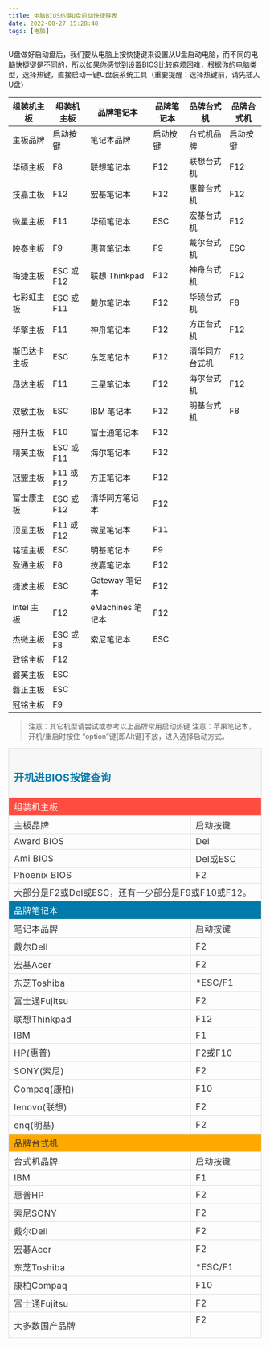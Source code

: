 ```yaml
---
title: 电脑BIOS热键U盘启动快捷键表
date: 2022-08-27 15:28:48
tags: [电脑]
---
```


U盘做好启动盘后，我们要从电脑上按快捷键来设置从U盘启动电脑，而不同的电脑快捷键是不同的，所以如果你感觉到设置BIOS比较麻烦困难，根据你的电脑类型，选择热键，直接启动一键U盘装系统工具（重要提醒：选择热键前，请先插入U盘）

| 组装机主板 | 组装机主板 | 品牌笔记本 | 品牌笔记本 | 品牌台式机 | 品牌台式机|
---------|----------|---------|---------|----------|---------|
| 主板品牌 | 启动按键 | 笔记本品牌 | 启动按键 | 台式机品牌 | 启动按键 |
| 华硕主板 | F8 | 联想笔记本 | F12 | 联想台式机 | F12 |
| 技嘉主板 | F12 | 宏基笔记本 | F12 | 惠普台式机 | F12 |
| 微星主板 | F11 | 华硕笔记本 | ESC | 宏基台式机 | F12 |
| 映泰主板 | F9 | 惠普笔记本 | F9 | 戴尔台式机 | ESC |
| 梅捷主板 | ESC 或 F12 | 联想 Thinkpad | F12 | 神舟台式机 | F12 |
| 七彩虹主板 | ESC 或 F11 | 戴尔笔记本 | F12 | 华硕台式机 | F8 |
| 华擎主板 | F11 | 神舟笔记本 | F12 | 方正台式机 | F12 |
| 斯巴达卡主板 | ESC | 东芝笔记本 | F12 | 清华同方台式机 | F12 |
| 昂达主板 | F11 | 三星笔记本 | F12 | 海尔台式机 | F12 |
| 双敏主板 | ESC | IBM 笔记本 | F12 | 明基台式机 | F8 |
| 翔升主板 | F10 | 富士通笔记本 | F12 |  |  |
| 精英主板 | ESC 或 F11 | 海尔笔记本 | F12 |  |  |
| 冠盟主板 | F11 或 F12 | 方正笔记本 | F12 |  |  |
| 富士康主板 | ESC 或 F12 | 清华同方笔记本 | F12 |  |  |
| 顶星主板 | F11 或 F12 | 微星笔记本 | F11 |  |  |
| 铭瑄主板 | ESC | 明基笔记本 | F9 |  |  |
| 盈通主板 | F8 | 技嘉笔记本 | F12 |  |  |
| 捷波主板 | ESC | Gateway 笔记本 | F12 |  |  |
| Intel 主板 | F12 | eMachines 笔记本 | F12 |  |  |
| 杰微主板 | ESC 或 F8 | 索尼笔记本 | ESC |  |  |
| 致铭主板 | F12 |  |  |  |  |
| 磐英主板 | ESC |  |  |  |  |
| 磐正主板 | ESC |  |  |  |  |
| 冠铭主板 | F9 |  |  |  |  |

<!-- more -->

> 注意：其它机型请尝试或参考以上品牌常用启动热键
> 注意：苹果笔记本，开机/重启时按住 “option”键[即Alt键]不放，进入选择启动方式。

<table cellpadding="0" cellspacing="0" width="676" data-sort="sortDisabled" style="margin:0px 0px 10px;padding:0px;width:654px;max-width:100%;color:#333333;font-family:-apple-system-font, BlinkMacSystemFont, &quot;Helvetica Neue&quot;, &quot;PingFang SC&quot;, &quot;Hiragino Sans GB&quot;, &quot;Microsoft YaHei UI&quot;, &quot;Microsoft YaHei&quot;, Arial, sans-serif;font-size:17px;letter-spacing:0.544px;text-align:justify;box-sizing:border-box !important;word-wrap:break-word !important;"><tbody style="margin:0px;padding:0px;max-width:100%;box-sizing:border-box !important;word-wrap:break-word !important;overflow-wrap:break-word !important;"><tr style="margin:0px;padding:0px;max-width:100%;box-sizing:border-box !important;word-wrap:break-word !important;overflow-wrap:break-word !important;"><th rowspan="1" colspan="2" style="margin:5px 10px;padding:5px 10px;word-wrap:break-word !important;word-break:break-all;border-width:2px 1px 1px;border-style:solid;border-color:#dddddd;border-image:initial;background:#f7f7f7;max-width:100%;box-sizing:border-box !important;overflow-wrap:break-word !important;"><h2><span style="margin:0px;padding:0px;max-width:100%;box-sizing:border-box !important;word-wrap:break-word !important;font-size:20px;color:#007aaa;overflow-wrap:break-word !important;">开机进BIOS按键查询</span></h2>
</th>
</tr>
<tr height="18" style="margin:0px;padding:0px;max-width:100%;box-sizing:border-box !important;word-wrap:break-word !important;height:13.5pt;overflow-wrap:break-word !important;"><td colspan="2" height="13" style="margin:5px 10px;padding:5px 10px;word-wrap:break-word !important;word-break:break-all;border-width:1px 0.5pt 1px 1px;border-style:solid;border-color:#dddddd;border-image:initial;max-width:100%;box-sizing:border-box !important;background-color:#ff4c41;overflow-wrap:break-word !important;"><span style="margin:0px;padding:0px;max-width:100%;box-sizing:border-box !important;word-wrap:break-word !important;color:#ffffff;overflow-wrap:break-word !important;">组装机主板</span></td>
</tr>
<tr height="18" style="margin:0px;padding:0px;max-width:100%;box-sizing:border-box !important;word-wrap:break-word !important;height:13.5pt;overflow-wrap:break-word !important;"><td height="13" width="367" style="margin:5px 10px;padding:5px 10px;word-wrap:break-word !important;word-break:break-all;border-top:none #dddddd;border-right:1px solid #dddddd;border-bottom:1px solid #dddddd;border-left:1px solid #dddddd;border-image:initial;max-width:100%;box-sizing:border-box !important;overflow-wrap:break-word !important;">主板品牌</td>
<td width="116" style="margin:5px 10px;padding:5px 10px;word-wrap:break-word !important;word-break:break-all;border-top:none #dddddd;border-right:1px solid #dddddd;border-bottom:1px solid #dddddd;border-left:none #dddddd;border-image:initial;max-width:100%;box-sizing:border-box !important;overflow-wrap:break-word !important;">启动按键</td>
</tr>
<tr height="18" style="margin:0px;padding:0px;max-width:100%;box-sizing:border-box !important;word-wrap:break-word !important;height:13.5pt;overflow-wrap:break-word !important;"><td height="13" width="543" style="margin:5px 10px;padding:5px 10px;word-wrap:break-word !important;word-break:break-all;border-top:none #dddddd;border-right:1px solid #dddddd;border-bottom:1px solid #dddddd;border-left:1px solid #dddddd;border-image:initial;max-width:100%;box-sizing:border-box !important;overflow-wrap:break-word !important;">Award BIOS</td>
<td width="144" style="margin:5px 10px;padding:5px 10px;word-wrap:break-word !important;word-break:break-all;border-top:none #dddddd;border-right:1px solid #dddddd;border-bottom:1px solid #dddddd;border-left:none #dddddd;border-image:initial;max-width:100%;box-sizing:border-box !important;overflow-wrap:break-word !important;">Del</td>
</tr>
<tr height="18" style="margin:0px;padding:0px;max-width:100%;box-sizing:border-box !important;word-wrap:break-word !important;height:13.5pt;overflow-wrap:break-word !important;"><td height="13" width="568" style="margin:5px 10px;padding:5px 10px;word-wrap:break-word !important;word-break:break-all;border-top:none #dddddd;border-right:1px solid #dddddd;border-bottom:1px solid #dddddd;border-left:1px solid #dddddd;border-image:initial;max-width:100%;box-sizing:border-box !important;overflow-wrap:break-word !important;">Ami BIOS</td>
<td width="162" style="margin:5px 10px;padding:5px 10px;word-wrap:break-word !important;word-break:break-all;border-top:none #dddddd;border-right:1px solid #dddddd;border-bottom:1px solid #dddddd;border-left:none #dddddd;border-image:initial;max-width:100%;box-sizing:border-box !important;overflow-wrap:break-word !important;">Del或ESC</td>
</tr>
<tr height="18" style="margin:0px;padding:0px;max-width:100%;box-sizing:border-box !important;word-wrap:break-word !important;height:13.5pt;overflow-wrap:break-word !important;"><td height="13" width="559" style="margin:5px 10px;padding:5px 10px;word-wrap:break-word !important;word-break:break-all;border-top:none #dddddd;border-right:1px solid #dddddd;border-bottom:1px solid #dddddd;border-left:1px solid #dddddd;border-image:initial;max-width:100%;box-sizing:border-box !important;overflow-wrap:break-word !important;">Phoenix BIOS</td>
<td width="176" style="margin:5px 10px;padding:5px 10px;word-wrap:break-word !important;word-break:break-all;border-top:none #dddddd;border-right:1px solid #dddddd;border-bottom:1px solid #dddddd;border-left:none #dddddd;border-image:initial;max-width:100%;box-sizing:border-box !important;overflow-wrap:break-word !important;">F2</td>
</tr>
<tr height="18" style="margin:0px;padding:0px;max-width:100%;box-sizing:border-box !important;word-wrap:break-word !important;height:13.5pt;overflow-wrap:break-word !important;"><td height="13" rowspan="1" colspan="2" style="margin:5px 10px;padding:5px 10px;word-wrap:break-word !important;word-break:break-all;border-top:none #dddddd;border-right:1px solid #dddddd;border-bottom:1px solid #dddddd;border-left:1px solid #dddddd;border-image:initial;max-width:100%;box-sizing:border-box !important;overflow-wrap:break-word !important;">大部分是F2或Del或ESC，还有一少部分是F9或F10或F12。<br style="margin:0px;padding:0px;max-width:100%;box-sizing:border-box !important;word-wrap:break-word !important;overflow-wrap:break-word !important;">
</td>
</tr>
<tr height="18" style="margin:0px;padding:0px;max-width:100%;box-sizing:border-box !important;word-wrap:break-word !important;height:13.5pt;overflow-wrap:break-word !important;"><td colspan="2" height="13" style="margin:5px 10px;padding:5px 10px;word-wrap:break-word !important;word-break:break-all;border-width:1px 0.5pt 1px 1px;border-style:solid;border-color:#dddddd;border-image:initial;max-width:100%;box-sizing:border-box !important;background-color:#007aaa;overflow-wrap:break-word !important;"><span style="margin:0px;padding:0px;max-width:100%;box-sizing:border-box !important;word-wrap:break-word !important;color:#ffffff;overflow-wrap:break-word !important;">品牌笔记本</span></td>
</tr>
<tr height="18" style="margin:0px;padding:0px;max-width:100%;box-sizing:border-box !important;word-wrap:break-word !important;height:13.5pt;overflow-wrap:break-word !important;"><td height="13" width="528" style="margin:5px 10px;padding:5px 10px;word-wrap:break-word !important;word-break:break-all;border-top:none #dddddd;border-right:1px solid #dddddd;border-bottom:1px solid #dddddd;border-left:1px solid #dddddd;border-image:initial;max-width:100%;box-sizing:border-box !important;overflow-wrap:break-word !important;">笔记本品牌</td>
<td width="207" style="margin:5px 10px;padding:5px 10px;word-wrap:break-word !important;word-break:break-all;border-top:none #dddddd;border-right:1px solid #dddddd;border-bottom:1px solid #dddddd;border-left:none #dddddd;border-image:initial;max-width:100%;box-sizing:border-box !important;overflow-wrap:break-word !important;">启动按键</td>
</tr>
<tr height="18" style="margin:0px;padding:0px;max-width:100%;box-sizing:border-box !important;word-wrap:break-word !important;height:13.5pt;overflow-wrap:break-word !important;"><td height="13" width="528" style="margin:5px 10px;padding:5px 10px;word-wrap:break-word !important;word-break:break-all;border-top:none #dddddd;border-right:1px solid #dddddd;border-bottom:1px solid #dddddd;border-left:1px solid #dddddd;border-image:initial;max-width:100%;box-sizing:border-box !important;overflow-wrap:break-word !important;">戴尔Dell</td>
<td width="207" style="margin:5px 10px;padding:5px 10px;word-wrap:break-word !important;word-break:break-all;border-top:none #dddddd;border-right:1px solid #dddddd;border-bottom:1px solid #dddddd;border-left:none #dddddd;border-image:initial;max-width:100%;box-sizing:border-box !important;overflow-wrap:break-word !important;">F2</td>
</tr>
<tr height="18" style="margin:0px;padding:0px;max-width:100%;box-sizing:border-box !important;word-wrap:break-word !important;height:13.5pt;overflow-wrap:break-word !important;"><td height="13" width="528" style="margin:5px 10px;padding:5px 10px;word-wrap:break-word !important;word-break:break-all;border-top:none #dddddd;border-right:1px solid #dddddd;border-bottom:1px solid #dddddd;border-left:1px solid #dddddd;border-image:initial;max-width:100%;box-sizing:border-box !important;overflow-wrap:break-word !important;">宏基Acer</td>
<td width="207" style="margin:5px 10px;padding:5px 10px;word-wrap:break-word !important;word-break:break-all;border-top:none #dddddd;border-right:1px solid #dddddd;border-bottom:1px solid #dddddd;border-left:none #dddddd;border-image:initial;max-width:100%;box-sizing:border-box !important;overflow-wrap:break-word !important;">F2</td>
</tr>
<tr height="18" style="margin:0px;padding:0px;max-width:100%;box-sizing:border-box !important;word-wrap:break-word !important;height:13.5pt;overflow-wrap:break-word !important;"><td height="13" width="528" style="margin:5px 10px;padding:5px 10px;word-wrap:break-word !important;word-break:break-all;border-top:none #dddddd;border-right:1px solid #dddddd;border-bottom:1px solid #dddddd;border-left:1px solid #dddddd;border-image:initial;max-width:100%;box-sizing:border-box !important;overflow-wrap:break-word !important;">东芝Toshiba</td>
<td width="207" style="margin:5px 10px;padding:5px 10px;word-wrap:break-word !important;word-break:break-all;border-top:none #dddddd;border-right:1px solid #dddddd;border-bottom:1px solid #dddddd;border-left:none #dddddd;border-image:initial;max-width:100%;box-sizing:border-box !important;overflow-wrap:break-word !important;">*ESC/F1</td>
</tr>
<tr height="18" style="margin:0px;padding:0px;max-width:100%;box-sizing:border-box !important;word-wrap:break-word !important;height:13.5pt;overflow-wrap:break-word !important;"><td height="13" width="528" style="margin:5px 10px;padding:5px 10px;word-wrap:break-word !important;word-break:break-all;border-top:none #dddddd;border-right:1px solid #dddddd;border-bottom:1px solid #dddddd;border-left:1px solid #dddddd;border-image:initial;max-width:100%;box-sizing:border-box !important;overflow-wrap:break-word !important;">富士通Fujitsu</td>
<td width="207" style="margin:5px 10px;padding:5px 10px;word-wrap:break-word !important;word-break:break-all;border-top:none #dddddd;border-right:1px solid #dddddd;border-bottom:1px solid #dddddd;border-left:none #dddddd;border-image:initial;max-width:100%;box-sizing:border-box !important;overflow-wrap:break-word !important;">F2</td>
</tr>
<tr height="30" style="margin:0px;padding:0px;max-width:100%;box-sizing:border-box !important;word-wrap:break-word !important;height:22.5pt;overflow-wrap:break-word !important;"><td height="22" width="528" style="margin:5px 10px;padding:5px 10px;word-wrap:break-word !important;word-break:break-all;border-top:none #dddddd;border-right:1px solid #dddddd;border-bottom:1px solid #dddddd;border-left:1px solid #dddddd;border-image:initial;max-width:100%;box-sizing:border-box !important;overflow-wrap:break-word !important;">联想Thinkpad</td>
<td width="207" style="margin:5px 10px;padding:5px 10px;word-wrap:break-word !important;word-break:break-all;border-top:none #dddddd;border-right:1px solid #dddddd;border-bottom:1px solid #dddddd;border-left:none #dddddd;border-image:initial;max-width:100%;box-sizing:border-box !important;overflow-wrap:break-word !important;">F12</td>
</tr>
<tr height="18" style="margin:0px;padding:0px;max-width:100%;box-sizing:border-box !important;word-wrap:break-word !important;height:13.5pt;overflow-wrap:break-word !important;"><td height="13" width="528" style="margin:5px 10px;padding:5px 10px;word-wrap:break-word !important;word-break:break-all;border-top:none #dddddd;border-right:1px solid #dddddd;border-bottom:1px solid #dddddd;border-left:1px solid #dddddd;border-image:initial;max-width:100%;box-sizing:border-box !important;overflow-wrap:break-word !important;">IBM</td>
<td width="207" style="margin:5px 10px;padding:5px 10px;word-wrap:break-word !important;word-break:break-all;border-top:none #dddddd;border-right:1px solid #dddddd;border-bottom:1px solid #dddddd;border-left:none #dddddd;border-image:initial;max-width:100%;box-sizing:border-box !important;overflow-wrap:break-word !important;">F1</td>
</tr>
<tr height="18" style="margin:0px;padding:0px;max-width:100%;box-sizing:border-box !important;word-wrap:break-word !important;height:13.5pt;overflow-wrap:break-word !important;"><td height="13" width="528" style="margin:5px 10px;padding:5px 10px;word-wrap:break-word !important;word-break:break-all;border-top:none #dddddd;border-right:1px solid #dddddd;border-bottom:1px solid #dddddd;border-left:1px solid #dddddd;border-image:initial;max-width:100%;box-sizing:border-box !important;overflow-wrap:break-word !important;">HP(惠普)</td>
<td width="207" style="margin:5px 10px;padding:5px 10px;word-wrap:break-word !important;word-break:break-all;border-top:none #dddddd;border-right:1px solid #dddddd;border-bottom:1px solid #dddddd;border-left:none #dddddd;border-image:initial;max-width:100%;box-sizing:border-box !important;overflow-wrap:break-word !important;">F2或F10</td>
</tr>
<tr height="18" style="margin:0px;padding:0px;max-width:100%;box-sizing:border-box !important;word-wrap:break-word !important;height:13.5pt;overflow-wrap:break-word !important;"><td height="13" width="528" style="margin:5px 10px;padding:5px 10px;word-wrap:break-word !important;word-break:break-all;border-top:none #dddddd;border-right:1px solid #dddddd;border-bottom:1px solid #dddddd;border-left:1px solid #dddddd;border-image:initial;max-width:100%;box-sizing:border-box !important;overflow-wrap:break-word !important;">SONY(索尼)</td>
<td width="207" style="margin:5px 10px;padding:5px 10px;word-wrap:break-word !important;word-break:break-all;border-top:none #dddddd;border-right:1px solid #dddddd;border-bottom:1px solid #dddddd;border-left:none #dddddd;border-image:initial;max-width:100%;box-sizing:border-box !important;overflow-wrap:break-word !important;">F2</td>
</tr>
<tr height="18" style="margin:0px;padding:0px;max-width:100%;box-sizing:border-box !important;word-wrap:break-word !important;height:13.5pt;overflow-wrap:break-word !important;"><td height="13" width="528" style="margin:5px 10px;padding:5px 10px;word-wrap:break-word !important;word-break:break-all;border-top:none #dddddd;border-right:1px solid #dddddd;border-bottom:1px solid #dddddd;border-left:1px solid #dddddd;border-image:initial;max-width:100%;box-sizing:border-box !important;overflow-wrap:break-word !important;">Compaq(康柏)</td>
<td width="207" style="margin:5px 10px;padding:5px 10px;word-wrap:break-word !important;word-break:break-all;border-top:none #dddddd;border-right:1px solid #dddddd;border-bottom:1px solid #dddddd;border-left:none #dddddd;border-image:initial;max-width:100%;box-sizing:border-box !important;overflow-wrap:break-word !important;">F10</td>
</tr>
<tr height="18" style="margin:0px;padding:0px;max-width:100%;box-sizing:border-box !important;word-wrap:break-word !important;height:13.5pt;overflow-wrap:break-word !important;"><td height="13" width="528" style="margin:5px 10px;padding:5px 10px;word-wrap:break-word !important;word-break:break-all;border-top:none #dddddd;border-right:1px solid #dddddd;border-bottom:1px solid #dddddd;border-left:1px solid #dddddd;border-image:initial;max-width:100%;box-sizing:border-box !important;overflow-wrap:break-word !important;">lenovo(联想)</td>
<td width="207" style="margin:5px 10px;padding:5px 10px;word-wrap:break-word !important;word-break:break-all;border-top:none #dddddd;border-right:1px solid #dddddd;border-bottom:1px solid #dddddd;border-left:none #dddddd;border-image:initial;max-width:100%;box-sizing:border-box !important;overflow-wrap:break-word !important;">F2</td>
</tr>
<tr height="30" style="margin:0px;padding:0px;max-width:100%;box-sizing:border-box !important;word-wrap:break-word !important;height:22.5pt;overflow-wrap:break-word !important;"><td height="22" width="528" style="margin:5px 10px;padding:5px 10px;word-wrap:break-word !important;word-break:break-all;border-top:none #dddddd;border-right:1px solid #dddddd;border-bottom:1px solid #dddddd;border-left:1px solid #dddddd;border-image:initial;max-width:100%;box-sizing:border-box !important;overflow-wrap:break-word !important;">enq(明基)</td>
<td width="207" style="margin:5px 10px;padding:5px 10px;word-wrap:break-word !important;word-break:break-all;border-top:none #dddddd;border-right:1px solid #dddddd;border-bottom:1px solid #dddddd;border-left:none #dddddd;border-image:initial;max-width:100%;box-sizing:border-box !important;overflow-wrap:break-word !important;">F2</td>
</tr>
<tr height="18" style="margin:0px;padding:0px;max-width:100%;box-sizing:border-box !important;word-wrap:break-word !important;height:13.5pt;overflow-wrap:break-word !important;"><td colspan="2" height="13" style="margin:5px 10px;padding:5px 10px;word-wrap:break-word !important;word-break:break-all;border-width:1px 0.5pt 1px 1px;border-style:solid;border-color:#dddddd;border-image:initial;max-width:100%;box-sizing:border-box !important;background-color:#ffa900;overflow-wrap:break-word !important;">品牌台式机</td>
</tr>
<tr height="18" style="margin:0px;padding:0px;max-width:100%;box-sizing:border-box !important;word-wrap:break-word !important;height:13.5pt;overflow-wrap:break-word !important;"><td height="13" width="528" style="margin:5px 10px;padding:5px 10px;word-wrap:break-word !important;word-break:break-all;border-top:none #dddddd;border-right:1px solid #dddddd;border-bottom:1px solid #dddddd;border-left:1px solid #dddddd;border-image:initial;max-width:100%;box-sizing:border-box !important;overflow-wrap:break-word !important;">台式机品牌</td>
<td width="207" style="margin:5px 10px;padding:5px 10px;word-wrap:break-word !important;word-break:break-all;border-top:none #dddddd;border-right:1px solid #dddddd;border-bottom:1px solid #dddddd;border-left:none #dddddd;border-image:initial;max-width:100%;box-sizing:border-box !important;overflow-wrap:break-word !important;">启动按键</td>
</tr>
<tr height="18" style="margin:0px;padding:0px;max-width:100%;box-sizing:border-box !important;word-wrap:break-word !important;height:13.5pt;overflow-wrap:break-word !important;"><td height="13" width="528" style="margin:5px 10px;padding:5px 10px;word-wrap:break-word !important;word-break:break-all;border-top:none #dddddd;border-right:1px solid #dddddd;border-bottom:1px solid #dddddd;border-left:1px solid #dddddd;border-image:initial;max-width:100%;box-sizing:border-box !important;overflow-wrap:break-word !important;">IBM</td>
<td width="207" style="margin:5px 10px;padding:5px 10px;word-wrap:break-word !important;word-break:break-all;border-top:none #dddddd;border-right:1px solid #dddddd;border-bottom:1px solid #dddddd;border-left:none #dddddd;border-image:initial;max-width:100%;box-sizing:border-box !important;overflow-wrap:break-word !important;">F1</td>
</tr>
<tr height="18" style="margin:0px;padding:0px;max-width:100%;box-sizing:border-box !important;word-wrap:break-word !important;height:13.5pt;overflow-wrap:break-word !important;"><td height="13" width="528" style="margin:5px 10px;padding:5px 10px;word-wrap:break-word !important;word-break:break-all;border-top:none #dddddd;border-right:1px solid #dddddd;border-bottom:1px solid #dddddd;border-left:1px solid #dddddd;border-image:initial;max-width:100%;box-sizing:border-box !important;overflow-wrap:break-word !important;">惠普HP</td>
<td width="207" style="margin:5px 10px;padding:5px 10px;word-wrap:break-word !important;word-break:break-all;border-top:none #dddddd;border-right:1px solid #dddddd;border-bottom:1px solid #dddddd;border-left:none #dddddd;border-image:initial;max-width:100%;box-sizing:border-box !important;overflow-wrap:break-word !important;">F2</td>
</tr>
<tr height="18" style="margin:0px;padding:0px;max-width:100%;box-sizing:border-box !important;word-wrap:break-word !important;height:13.5pt;overflow-wrap:break-word !important;"><td height="13" width="528" style="margin:5px 10px;padding:5px 10px;word-wrap:break-word !important;word-break:break-all;border-top:none #dddddd;border-right:1px solid #dddddd;border-bottom:1px solid #dddddd;border-left:1px solid #dddddd;border-image:initial;max-width:100%;box-sizing:border-box !important;overflow-wrap:break-word !important;">索尼SONY</td>
<td width="207" style="margin:5px 10px;padding:5px 10px;word-wrap:break-word !important;word-break:break-all;border-top:none #dddddd;border-right:1px solid #dddddd;border-bottom:1px solid #dddddd;border-left:none #dddddd;border-image:initial;max-width:100%;box-sizing:border-box !important;overflow-wrap:break-word !important;">F2</td>
</tr>
<tr height="18" style="margin:0px;padding:0px;max-width:100%;box-sizing:border-box !important;word-wrap:break-word !important;height:13.5pt;overflow-wrap:break-word !important;"><td height="13" width="528" style="margin:5px 10px;padding:5px 10px;word-wrap:break-word !important;word-break:break-all;border-top:none #dddddd;border-right:1px solid #dddddd;border-bottom:1px solid #dddddd;border-left:1px solid #dddddd;border-image:initial;max-width:100%;box-sizing:border-box !important;overflow-wrap:break-word !important;">戴尔Dell</td>
<td width="207" style="margin:5px 10px;padding:5px 10px;word-wrap:break-word !important;word-break:break-all;border-top:none #dddddd;border-right:1px solid #dddddd;border-bottom:1px solid #dddddd;border-left:none #dddddd;border-image:initial;max-width:100%;box-sizing:border-box !important;overflow-wrap:break-word !important;">F2</td>
</tr>
<tr height="18" style="margin:0px;padding:0px;max-width:100%;box-sizing:border-box !important;word-wrap:break-word !important;height:13.5pt;overflow-wrap:break-word !important;"><td height="13" width="528" style="margin:5px 10px;padding:5px 10px;word-wrap:break-word !important;word-break:break-all;border-top:none #dddddd;border-right:1px solid #dddddd;border-bottom:1px solid #dddddd;border-left:1px solid #dddddd;border-image:initial;max-width:100%;box-sizing:border-box !important;overflow-wrap:break-word !important;">宏碁Acer</td>
<td width="207" style="margin:5px 10px;padding:5px 10px;word-wrap:break-word !important;word-break:break-all;border-top:none #dddddd;border-right:1px solid #dddddd;border-bottom:1px solid #dddddd;border-left:none #dddddd;border-image:initial;max-width:100%;box-sizing:border-box !important;overflow-wrap:break-word !important;">F2</td>
</tr>
<tr height="18" style="margin:0px;padding:0px;max-width:100%;box-sizing:border-box !important;word-wrap:break-word !important;height:13.5pt;overflow-wrap:break-word !important;"><td height="13" width="528" style="margin:5px 10px;padding:5px 10px;word-wrap:break-word !important;word-break:break-all;border-top:none #dddddd;border-right:1px solid #dddddd;border-bottom:1px solid #dddddd;border-left:1px solid #dddddd;border-image:initial;max-width:100%;box-sizing:border-box !important;overflow-wrap:break-word !important;">东芝Toshiba</td>
<td width="207" style="margin:5px 10px;padding:5px 10px;word-wrap:break-word !important;word-break:break-all;border-top:none #dddddd;border-right:1px solid #dddddd;border-bottom:1px solid #dddddd;border-left:none #dddddd;border-image:initial;max-width:100%;box-sizing:border-box !important;overflow-wrap:break-word !important;">*ESC/F1</td>
</tr>
<tr height="18" style="margin:0px;padding:0px;max-width:100%;box-sizing:border-box !important;word-wrap:break-word !important;height:13.5pt;overflow-wrap:break-word !important;"><td height="13" width="528" style="margin:5px 10px;padding:5px 10px;word-wrap:break-word !important;word-break:break-all;border-top:none #dddddd;border-right:1px solid #dddddd;border-bottom:1px solid #dddddd;border-left:1px solid #dddddd;border-image:initial;max-width:100%;box-sizing:border-box !important;overflow-wrap:break-word !important;">康柏Compaq</td>
<td width="207" style="margin:5px 10px;padding:5px 10px;word-wrap:break-word !important;word-break:break-all;border-top:none #dddddd;border-right:1px solid #dddddd;border-bottom:1px solid #dddddd;border-left:none #dddddd;border-image:initial;max-width:100%;box-sizing:border-box !important;overflow-wrap:break-word !important;">F10</td>
</tr>
<tr height="30" style="margin:0px;padding:0px;max-width:100%;box-sizing:border-box !important;word-wrap:break-word !important;height:22.5pt;overflow-wrap:break-word !important;"><td height="22" width="528" style="margin:5px 10px;padding:5px 10px;word-wrap:break-word !important;word-break:break-all;border-top:none #dddddd;border-right:1px solid #dddddd;border-bottom:1px solid #dddddd;border-left:1px solid #dddddd;border-image:initial;max-width:100%;box-sizing:border-box !important;overflow-wrap:break-word !important;">富士通Fujitsu</td>
<td width="207" style="margin:5px 10px;padding:5px 10px;word-wrap:break-word !important;word-break:break-all;border-top:none #dddddd;border-right:1px solid #dddddd;border-bottom:1px solid #dddddd;border-left:none #dddddd;border-image:initial;max-width:100%;box-sizing:border-box !important;overflow-wrap:break-word !important;">F2</td>
</tr>
<tr height="18" style="margin:0px;padding:0px;max-width:100%;box-sizing:border-box !important;word-wrap:break-word !important;height:13.5pt;overflow-wrap:break-word !important;"><td height="13" width="528" style="margin:5px 10px;padding:5px 10px;word-wrap:break-word !important;word-break:break-all;border-top:none #dddddd;border-right:1px solid #dddddd;border-bottom:1px solid #dddddd;border-left:1px solid #dddddd;border-image:initial;max-width:100%;box-sizing:border-box !important;overflow-wrap:break-word !important;">大多数国产品牌</td>
<td width="207" style="margin:5px 10px;padding:5px 10px;word-wrap:break-word !important;word-break:break-all;border-top:none #dddddd;border-right:1px solid #dddddd;border-bottom:1px solid #dddddd;border-left:none #dddddd;border-image:initial;max-width:100%;box-sizing:border-box !important;overflow-wrap:break-word !important;">F2<br>
<br>
</td>
</tr>
</tbody>
</table>
